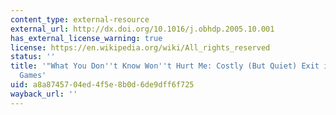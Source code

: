 ```yaml
---
content_type: external-resource
external_url: http://dx.doi.org/10.1016/j.obhdp.2005.10.001
has_external_license_warning: true
license: https://en.wikipedia.org/wiki/All_rights_reserved
status: ''
title: '"What You Don''t Know Won''t Hurt Me: Costly (But Quiet) Exit in Dictator
  Games'
uid: a8a87457-04ed-4f5e-8b0d-6de9dff6f725
wayback_url: ''
---
```

